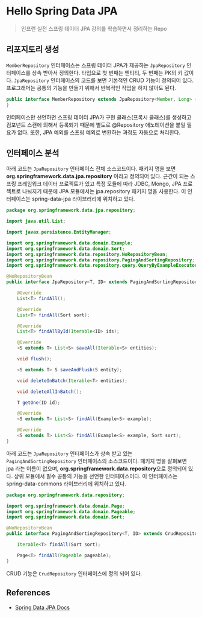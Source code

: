 # Hello Spring Data JPA
> 인프런 실전 스프링 데이터 JPA 강의를 학습하면서 정리하는 Repo

## 리포지토리 생성
<code>MemberRepository</code> 인터페이스는 스프링 데이터 JPA가 제공하는 <code>JpaRepository</code> 인터페이스를 상속 받아서 정의한다. 타입으로 첫 번째는 엔티티, 두 번째는 PK의 키 값이다. <code>JpaRepository</code> 인터페이스의 코드를 보면 기본적인 CRUD 기능이 정의되어 있다. 프로그래머는 공통의 기능을 만들기 위해서 반복적인 작업을 하지 않아도 된다. 

```java
public interface MemberRepository extends JpaRepository<Member, Long> {
}
```

인터페이스만 선언하면 스프링 데이터 JPA가 구현 클래스(프록시 클래스)를 생성하고 컴포넌트 스캔에 의해서 등록되기 때문에 별도로 @Repository 애노테이션을 붙일 필요가 없다. 또한, JPA 예외를 스프링 예외로 변환하는 과정도 자동으로 처리한다.  

## 인터페이스 분석
아래 코드는 <code>JpaRepository</code> 인터페이스 전체 소스코드이다. 패키지 명을 보면 <b>org.springframework.data.jpa.repository</b> 이라고 정의되어 있다. 근간이 되는 스프링 프레임워크 데이터 프로젝트가 있고 특정 모듈에 따라 JDBC, Mongo, JPA 프로젝트로 나눠지기 때문에 JPA 모듈에서는 jpa.repository 패키지 명을 사용한다. 이 인터페이스는 spring-data-jpa 라이브러리에 위치하고 있다.

```java
package org.springframework.data.jpa.repository;

import java.util.List;

import javax.persistence.EntityManager;

import org.springframework.data.domain.Example;
import org.springframework.data.domain.Sort;
import org.springframework.data.repository.NoRepositoryBean;
import org.springframework.data.repository.PagingAndSortingRepository;
import org.springframework.data.repository.query.QueryByExampleExecutor;

@NoRepositoryBean
public interface JpaRepository<T, ID> extends PagingAndSortingRepository<T, ID>, QueryByExampleExecutor<T> {

	@Override
	List<T> findAll();

	@Override
	List<T> findAll(Sort sort);

	@Override
	List<T> findAllById(Iterable<ID> ids);

	@Override
	<S extends T> List<S> saveAll(Iterable<S> entities);

	void flush();

	<S extends T> S saveAndFlush(S entity);

	void deleteInBatch(Iterable<T> entities);

	void deleteAllInBatch();

	T getOne(ID id);

	@Override
	<S extends T> List<S> findAll(Example<S> example);

	@Override
	<S extends T> List<S> findAll(Example<S> example, Sort sort);
}
```

아래 코드는 <code>JpaRepository</code> 인터페이스가 상속 받고 있는 <code>PagingAndSortingRepository</code> 인터페이스의 소스코드이다. 패키지 명을 살펴보면 jpa 라는 이름이 없으며, <b>org.springframework.data.repository</b>으로 정의되어 있다. 상위 모듈에서 필수 공통의 기능을 선언한 인터페이스이다. 이 인터페이스는 spring-data-commons 라이브러리에 위치하고 있다.

```java
package org.springframework.data.repository;

import org.springframework.data.domain.Page;
import org.springframework.data.domain.Pageable;
import org.springframework.data.domain.Sort;

@NoRepositoryBean
public interface PagingAndSortingRepository<T, ID> extends CrudRepository<T, ID> {

	Iterable<T> findAll(Sort sort);

	Page<T> findAll(Pageable pageable);
}
```

CRUD 기능은 <code>CrudRepository</code> 인터페이스에 정의 되어 있다. 

## References
- [Spring Data JPA Docs](https://docs.spring.io/spring-data/jpa/docs/2.2.4.RELEASE/reference/html/#reference)